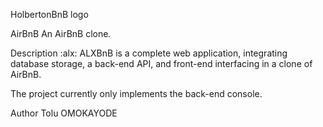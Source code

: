 HolbertonBnB logo

AirBnB
An AirBnB clone.

Description :alx:
ALXBnB is a complete web application, integrating database storage, a back-end API, and front-end interfacing in a clone of AirBnB.

The project currently only implements the back-end console.

Author
Tolu OMOKAYODE
